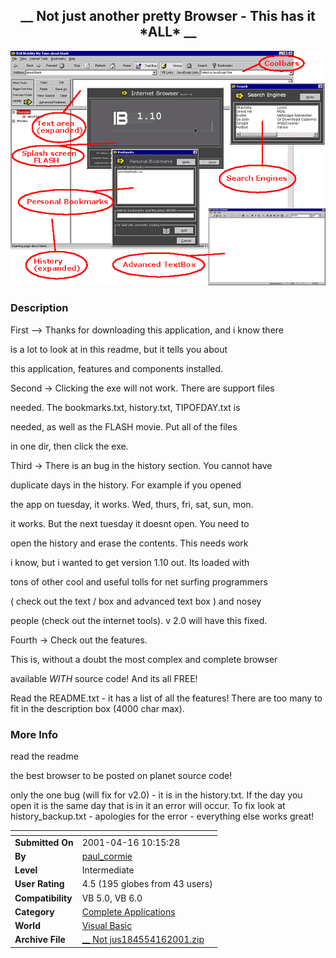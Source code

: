 ﻿<div align="center">

## \_\_ Not just another pretty Browser \- This has it \*ALL\* \_\_

<img src="PIC20014161320559281.gif">
</div>

### Description

First --> Thanks for downloading this application, and i know there

is a lot to look at in this readme, but it tells you about

this application, features and components installed.

Second -> Clicking the exe will not work. There are support files

needed. The bookmarks.txt, history.txt, TIPOFDAY.txt is

needed, as well as the FLASH movie. Put all of the files

in one dir, then click the exe.

Third -> There is an bug in the history section. You cannot have

duplicate days in the history. For example if you opened

the app on tuesday, it works. Wed, thurs, fri, sat, sun, mon.

it works. But the next tuesday it doesnt open. You need to

open the history and erase the contents. This needs work

i know, but i wanted to get version 1.10 out. Its loaded with

tons of other cool and useful tolls for net surfing programmers

( check out the text / box and advanced text box ) and nosey

people (check out the internet tools). v 2.0 will have this fixed.

Fourth -> Check out the features.

This is, without a doubt the most complex and complete browser

available *WITH* source code! And its all FREE!

Read the README.txt - it has a list of all the features! There are too many to fit in the description box (4000 char max).
 
### More Info
 
read the readme

the best browser to be posted on planet source code!

only the one bug (will fix for v2.0) - it is in the history.txt. If the day you open it is the same day that is in it an error will occur. To fix look at history_backup.txt - apologies for the error - everything else works great!


<span>             |<span>
---                |---
**Submitted On**   |2001-04-16 10:15:28
**By**             |[paul\_cormie](https://github.com/Planet-Source-Code/PSCIndex/blob/master/ByAuthor/paul-cormie.md)
**Level**          |Intermediate
**User Rating**    |4.5 (195 globes from 43 users)
**Compatibility**  |VB 5\.0, VB 6\.0
**Category**       |[Complete Applications](https://github.com/Planet-Source-Code/PSCIndex/blob/master/ByCategory/complete-applications__1-27.md)
**World**          |[Visual Basic](https://github.com/Planet-Source-Code/PSCIndex/blob/master/ByWorld/visual-basic.md)
**Archive File**   |[\_\_ Not jus184554162001\.zip](https://github.com/Planet-Source-Code/paul-cormie-not-just-another-pretty-browser-this-has-it-all__1-22459/archive/master.zip)








